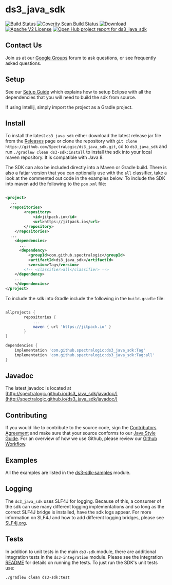 ds3_java_sdk
============

[![Build Status](https://travis-ci.com/SpectraLogic/ds3_java_sdk.svg)](https://travis-ci.com/SpectraLogic/ds3_java_sdk)
<a href="https://scan.coverity.com/projects/4624">
  <img alt="Coverity Scan Build Status"
       src="https://scan.coverity.com/projects/4624/badge.svg"/>
</a>
[ ![Download](https://api.bintray.com/packages/spectralogic/ds3/ds3-sdk/images/download.svg) ](https://bintray.com/spectralogic/ds3/ds3-sdk/_latestVersion)
[![Apache V2 License](http://img.shields.io/badge/license-Apache%20V2-blue.svg)](https://github.com/SpectraLogic/ds3_java_sdk/blob/master/LICENSE.md) [![Open Hub project report for ds3_java_sdk](https://www.openhub.net/p/ds3_java_sdk/widgets/project_thin_badge.gif)](https://www.openhub.net/p/ds3_java_sdk?ref=sample)

## Contact Us

Join us at our [Google Groups](https://groups.google.com/d/forum/spectralogicds3-sdks) forum to ask questions, or see frequently asked questions.

## Setup

See our [Setup Guide](./SETUP.md) which explains how to setup Eclipse with all the dependencies that you will need to build the sdk from source.

If using Intellij, simply import the project as a Gradle project.

## Install

To install the latest `ds3_java_sdk` either download the latest release jar file from the [Releases](../../releases) page or clone the repository with `git clone https://github.com/SpectraLogic/ds3_java_sdk.git`, cd to `ds3_java_sdk` and run `./gradlew clean ds3-sdk:install` to install the sdk into your local maven repository.  It is compatible with Java 8.

The SDK can also be included directly into a Maven or Gradle build. There is also a fatjar version that you can optionally use with the `all` classifier, take a look at the commented out code in the examples below.  To include the SDK  into maven add the following to the `pom.xml` file:

```xml

<project>
  ...
  <repositories>
		<repository>
		    <id>jitpack.io</id>
		    <url>https://jitpack.io</url>
		</repository>
	</repositories>
  ...
    <dependencies>
      ...
      <dependency>
	      <groupId>com.github.spectralogic</groupId>
	      <artifactId>ds3_java_sdk</artifactId>
	      <version>Tag</version>
        <!-- <classifier>all</classifier> -->
	</dependency>
    ...
    </dependencies>
</project>

```

To include the sdk into Gradle include the following in the `build.gradle` file:

```groovy

allprojects {
		repositories {
			...
			maven { url 'https://jitpack.io' }
		}
}

dependencies {
    implementation 'com.github.spectralogic:ds3_java_sdk:Tag'
    implementation 'com.github.spectralogic:ds3_java_sdk:Tag:all'
}

```
## Javadoc

The latest javadoc is located at [http://spectralogic.github.io/ds3_java_sdk/javadoc/](http://spectralogic.github.io/ds3_java_sdk/javadoc/)

## Contributing
If you would like to contribute to the source code, sign the [Contributors Agreement](https://developer.spectralogic.com/contributors-agreement/) and make sure that your source conforms to our [Java Style Guide](https://github.com/SpectraLogic/spectralogic.github.com/wiki/Java-Style-Guide).  For an overview of how we use Github, please review our [Github Workflow](https://github.com/SpectraLogic/spectralogic.github.com/wiki/Github-Workflow).

## Examples

All the examples are listed in the [ds3-sdk-samples](ds3-sdk-samples/src/main/java/com/spectralogic/ds3client/samples/) module.

## Logging

The `ds3_java_sdk` uses SLF4J for logging.  Because of this, a consumer of
the sdk can use many different logging implementations and so long as the
correct SLF4J bridge is installed, have the sdk logs appear.  For more
information on SLF4J and how to add different logging
bridges, please see [SLF4j.org](http://www.slf4j.org/manual.html).

## Tests

In addition to unit tests in the main `ds3-sdk` module, there are additional integration tests in the `ds3-integration` module.  Please see the integration [README](ds3-sdk-integration/README.md) for details on running the tests.  To just run the SDK's unit tests use:

    ./gradlew clean ds3-sdk:test
